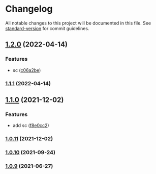 # Changelog

All notable changes to this project will be documented in this file. See [standard-version](https://github.com/conventional-changelog/standard-version) for commit guidelines.

## [1.2.0](https://github.com/Foreinyel/jvs/compare/v1.1.0...v1.2.0) (2022-04-14)


### Features

* sc ([c06a2be](https://github.com/Foreinyel/jvs/commit/c06a2be3a2bbe11872f7f13462b2f1fea797f7a3))

### [1.1.1](https://github.com/Foreinyel/jvs/compare/v1.1.0...v1.1.1) (2022-04-14)

## [1.1.0](https://github.com/Foreinyel/jvs/compare/v1.0.11...v1.1.0) (2021-12-02)


### Features

* add sc ([f8e0cc2](https://github.com/Foreinyel/jvs/commit/f8e0cc2af436d76b94408d1336936593602f1b01))

### [1.0.11](https://github.com/Foreinyel/jvs/compare/v1.0.10...v1.0.11) (2021-12-02)

### [1.0.10](https://github.com/Foreinyel/jvs/compare/v1.0.8...v1.0.10) (2021-09-24)

### [1.0.9](https://github.com/Foreinyel/jvs/compare/v1.0.8...v1.0.9) (2021-06-27)
